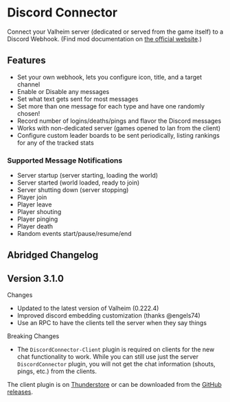 # Discord Connector

Connect your Valheim server (dedicated or served from the game itself) to a Discord Webhook.
(Find mod documentation on [the official website](https://discord-connector.valheim.games.nwest.one/).)

## Features

- Set your own webhook, lets you configure icon, title, and a target channel
- Enable or Disable any messages
- Set what text gets sent for most messages
- Set more than one message for each type and have one randomly chosen!
- Record number of logins/deaths/pings and flavor the Discord messages
- Works with non-dedicated server (games opened to lan from the client)
- Configure custom leader boards to be sent periodically, listing rankings for any of the tracked stats

### Supported Message Notifications

- Server startup (server starting, loading the world)
- Server started (world loaded, ready to join)
- Server shutting down (server stopping)
- Player join
- Player leave
- Player shouting
- Player pinging
- Player death
- Random events start/pause/resume/end

## Abridged Changelog

## Version 3.1.0

Changes

- Updated to the latest version of Valheim (0.222.4)
- Improved discord embedding customization (thanks @engels74)
- Use an RPC to have the clients tell the server when they say things

Breaking Changes

- The `DiscordConnector-Client` plugin is required on clients for the new chat functionality to work. While you can still
  use just the server `DiscordConnector` plugin, you will not get the chat information (shouts, pings, etc.) from the clients.

The client plugin is on [Thunderstore](https://thunderstore.io/c/valheim/p/nwesterhausen/DiscordConnector-Client/) or can
be downloaded from the [GitHub releases](https://github.com/nwesterhausen/valheim-discordconnector/releases).